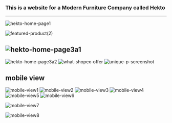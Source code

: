 ﻿### This is a website  for a Modern Furniture Company called Hekto
---
![hekto-home-page1](https://github.com/ujuhope/Modern-Furniture_site_design/blob/main/images/Hekto-home-page1.JPG)

![featured-product(2)](https://github.com/ujuhope/Modern-Furniture_site_design/blob/main/images/featured-product%20(2).JPG) 


![hekto-home-page3a1](https://github.com/ujuhope/Modern-Furniture_site_design/blob/main/images/hekto-home-page3a1.JPG)
---
![hekto-home-page3a2](https://github.com/ujuhope/Modern-Furniture_site_design/blob/main/images/hekto-home-page3a2%20(2).JPG)
![what-shopex-offer](https://github.com/ujuhope/Modern-Furniture_site_design/blob/main/images/what-shopex-offer.JPG)
![unique-p-screenshot](https://github.com/ujuhope/Modern-Furniture_site_design/blob/main/images/unique-p-screenshot.JPG)

## mobile view

![mobile-view1](https://github.com/ujuhope/Modern-Furniture_site_design/blob/main/images/mobile-view1.JPG)
![mobile-view2](https://github.com/ujuhope/Modern-Furniture_site_design/blob/main/images/mobile-view2.JPG)
![mobile-view3](https://github.com/ujuhope/Modern-Furniture_site_design/blob/main/images/mobile-view3.JPG)
![mobile-view4](https://github.com/ujuhope/Modern-Furniture_site_design/blob/main/images/mobile-view4.JPG)
![mobile-view5](https://github.com/ujuhope/Modern-Furniture_site_design/blob/main/images/mobile-view5.JPG)
![mobile-view6](https://github.com/ujuhope/Modern-Furniture_site_design/blob/main/images/mobile-view6.JPG)

![mobile-view7](https://github.com/ujuhope/Modern-Furniture_site_design/blob/main/images/mobile-view7.JPG)


![mobile-view8](https://github.com/ujuhope/Modern-Furniture_site_design/blob/main/images/mobile-view8.JPG)



